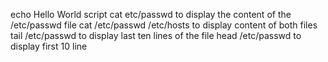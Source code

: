 echo Hello World script
cat etc/passwd to display the content of the /etc/passwd file
cat /etc/passwd /etc/hosts to display content of both files
tail /etc/passwd to display last ten lines of the file
head /etc/passwd to display first 10 line
